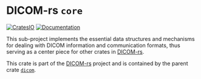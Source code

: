 # DICOM-rs `core`

[![CratesIO](https://img.shields.io/crates/v/dicom-core.svg)](https://crates.io/crates/dicom-core)
[![Documentation](https://docs.rs/dicom-core/badge.svg)](https://docs.rs/dicom-core)

This sub-project implements the essential data structures and mechanisms
for dealing with DICOM information and communication formats,
thus serving as a center piece for other crates in [DICOM-rs].

This crate is part of the [DICOM-rs] project
and is contained by the parent crate [`dicom`](https://crates.io/crates/dicom).

[DICOM-rs]: https://github.com/Enet4/dicom-rs

